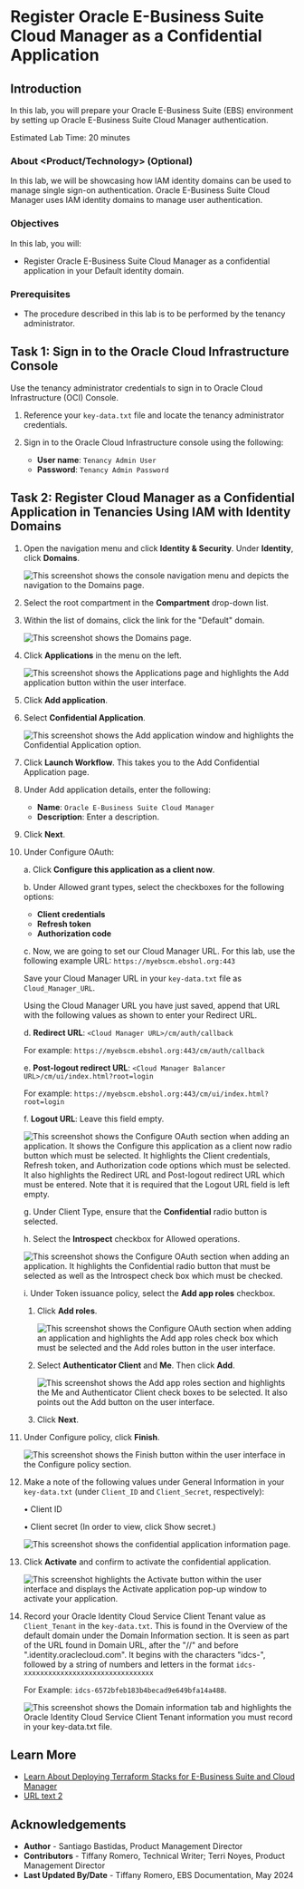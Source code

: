 # Register Oracle E-Business Suite Cloud Manager as a Confidential Application

## Introduction

In this lab, you will prepare your Oracle E-Business Suite (EBS) environment by setting up Oracle E-Business Suite Cloud Manager authentication.

Estimated Lab Time: 20 minutes

### About <Product/Technology> (Optional)
In this lab, we will be showcasing how IAM identity domains can be used to manage single sign-on authentication. Oracle E-Business Suite Cloud Manager uses IAM identity domains to manage user authentication.

### Objectives

In this lab, you will:
* Register Oracle E-Business Suite Cloud Manager as a confidential application in your Default identity domain.

### Prerequisites

* The procedure described in this lab is to be performed by the tenancy administrator.

## Task 1: Sign in to the Oracle Cloud Infrastructure Console

Use the tenancy administrator credentials to sign in to Oracle Cloud Infrastructure (OCI) Console.

1. Reference your ``key-data.txt`` file and locate the tenancy administrator credentials.

2. Sign in to the Oracle Cloud Infrastructure console using the following:

    * **User name**: ``Tenancy Admin User``
    * **Password**: ``Tenancy Admin Password``

## Task 2: Register Cloud Manager as a Confidential Application in Tenancies Using IAM with Identity Domains

1. Open the navigation menu and click **Identity & Security**. Under **Identity**, click **Domains**.

    ![This screenshot shows the console navigation menu and depicts the navigation to the Domains page.](./images/domains-navigation.png " ")

2. Select the root compartment in the **Compartment** drop-down list.

3. Within the list of domains, click the link for the "Default" domain.

    ![This screenshot shows the Domains page.](./images/domains-listing.png " ")

4. Click **Applications** in the menu on the left.

    ![This screenshot shows the Applications page and highlights the Add application button within the user interface.](./images/applications-menu.png " ")

5. Click **Add application**.

6. Select **Confidential Application**. 

    ![This screenshot shows the Add application window and highlights the Confidential Application option.](./images/confidential-application.png " ")

7. Click **Launch Workflow**. This takes you to the Add Confidential Application page.

8. Under Add application details, enter the following:
    - **Name**: ``Oracle E-Business Suite Cloud Manager``
    - **Description**: Enter a description.

9. Click **Next**.

10. Under Configure OAuth:

    a. Click **Configure this application as a client now**.
    
    b. Under Allowed grant types, select the checkboxes for the following options:
    - **Client credentials**
    - **Refresh token**
    - **Authorization code**

    c. Now, we are going to set our Cloud Manager URL. For this lab, use the following example URL: ``https://myebscm.ebshol.org:443``

    Save your Cloud Manager URL in your ``key-data.txt`` file as ``Cloud_Manager_URL``.

    Using the Cloud Manager URL you have just saved, append that URL with the following values as shown to enter your Redirect URL.

    d. **Redirect URL**: ``<Cloud Manager URL>/cm/auth/callback``
    
    For example: ``https://myebscm.ebshol.org:443/cm/auth/callback``

    e. **Post-logout redirect URL**: ``<Cloud Manager Balancer URL>/cm/ui/index.html?root=login``
    
    For example: ``https://myebscm.ebshol.org:443/cm/ui/index.html?root=login``

    f. **Logout URL**: Leave this field empty.

    ![This screenshot shows the Configure OAuth section when adding an application. It shows the Configure this application as a client now radio button which must be selected. It highlights the Client credentials, Refresh token, and Authorization code options which must be selected. It also highlights the Redirect URL and Post-logout redirect URL which must be entered. Note that it is required that the Logout URL field is left empty.](./images/client-configuration-1.png " ")

    g. Under Client Type, ensure that the **Confidential** radio button is selected.

    h. Select the **Introspect** checkbox for Allowed operations.

      ![This screenshot shows the Configure OAuth section when adding an application. It highlights the Confidential radio button that must be selected as well as the Introspect check box which must be checked.](./images/client-configuration-2.png " ")

    i. Under Token issuance policy, select the **Add app roles** checkbox.

     1. Click **Add roles**.
     
        ![This screenshot shows the Configure OAuth section when adding an application and highlights the Add app roles check box which must be selected and the Add roles button in the user interface.](./images/client-configuration-3.png " ")
     
     2. Select **Authenticator Client** and **Me**. Then click **Add**.
     
        ![This screenshot shows the Add app roles section and highlights the Me and Authenticator Client check boxes to be selected. It also points out the Add button on the user interface.](./images/add-app-roles.png " ")
    
    3. Click **Next**.
    
11. Under Configure policy, click **Finish**.

    ![This screenshot shows the Finish button within the user interface in the Configure policy section.](./images/configure-policy.png " ")

12. Make a note of the following values under General Information in your ``key-data.txt`` (under ``Client_ID`` and ``Client_Secret``, respectively):

    • Client ID

    • Client secret (In order to view, click Show secret.)

    ![This screenshot shows the confidential application information page.](./images/client-id-and-secret.png " ")

13. Click **Activate** and confirm to activate the confidential application.

    ![This screenshot highlights the Activate button within the user interface and displays the Activate application pop-up window to activate your application.](./images/activate-application.png " ")

14. Record your Oracle Identity Cloud Service Client Tenant value as ``Client_Tenant`` in the ``key-data.txt``. This is found in the Overview of the default domain under the Domain Information section. It is seen as part of the URL found in Domain URL, after the "//" and before ".identity.oraclecloud.com". It begins with the characters "idcs-", followed by a string of numbers and letters in the format ``idcs-xxxxxxxxxxxxxxxxxxxxxxxxxxxxxxxx``

    For Example: ``idcs-6572bfeb183b4becad9e649bfa14a488``.
    
    ![This screenshot shows the Domain information tab and highlights the Oracle Identity Cloud Service Client Tenant information you must record in your key-data.txt file.](./images/client-tenant.png " ")

## Learn More

* [Learn About Deploying Terraform Stacks for E-Business Suite and Cloud Manager](https://docs.oracle.com/en/solutions/deploy-landing-zone-e-business-suite-cm/learn-deploying-terraform-stacks-e-business-suite-and-cloud-manager1.html#GUID-CAA809AC-2A7F-40F9-96E9-493C2F388494)
* [URL text 2](http://docs.oracle.com)

## Acknowledgements
* **Author** - Santiago Bastidas, Product Management Director
* **Contributors** -  Tiffany Romero, Technical Writer; Terri Noyes, Product Management Director
* **Last Updated By/Date** - Tiffany Romero, EBS Documentation, May 2024
